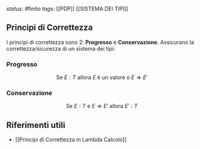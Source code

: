 *status*: #finito
*tags*:  [[PDP]] [[SISTEMA DEI TIPI]]

## Principi di Correttezza
I principi di correttezza sono 2: **Progresso** e **Conservazione**. Assicurano la correttezza/sicurezza di un sistema dei tipi:

### Progresso
$$ 
\text{Se } E:T \text{ allora } E \text{ è un valore o } E \Rightarrow E'  
$$

### Conservazione
$$
\text{Se } E:T \text{ e } E \Rightarrow E' \text{ allora } E':T
$$



## Riferimenti utili

* [[Principi di Correttezza in Lambda Calcolo]]